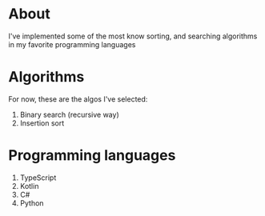 # About

I've implemented some of the most know sorting, and searching algorithms in my favorite programming languages

# Algorithms

For now, these are the algos I've selected:

1. Binary search (recursive way)
2. Insertion sort

# Programming languages

1. TypeScript
2. Kotlin
3. C#
4. Python

